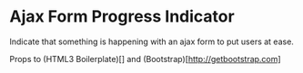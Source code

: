 # Ajax Form Progress Indicator


Indicate that something is happening with an ajax form to put users at ease.

Props to (HTML3 Boilerplate)[] and (Bootstrap)[http://getbootstrap.com]